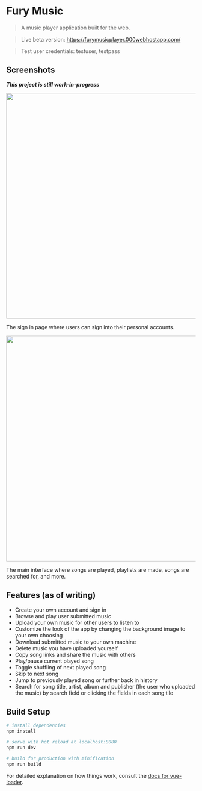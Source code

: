 # Fury Music

> A music player application built for the web.

> Live beta version: https://furymusicplayer.000webhostapp.com/ 

> Test user credentials: testuser, testpass
 
## Screenshots

***This project is still work-in-progress*** 

  <img src="https://furymusicplayer.000webhostapp.com/githubpics/fury signin showcase.JPG" width="600"> 

The sign in page where users can sign into their personal accounts. 

  <img src="https://furymusicplayer.000webhostapp.com/githubpics/fury player1.JPG" width="600">

The main interface where songs are played, playlists are made, songs are searched for, and more. 

## Features (as of writing)

- Create your own account and sign in
- Browse and play user submitted music 
- Upload your own music for other users to listen to
- Customize the look of the app by changing the background image to your own choosing 
- Download submitted music to your own machine 
- Delete music you have uploaded yourself 
- Copy song links and share the music with others 
- Play/pause current played song
- Toggle shuffling of next played song 
- Skip to next song 
- Jump to previously played song or further back in history  
- Search for song title, artist, album and publisher (the user who uploaded the music) by search field or clicking the fields in each song tile 

## Build Setup

``` bash
# install dependencies
npm install

# serve with hot reload at localhost:8080
npm run dev

# build for production with minification
npm run build
```

For detailed explanation on how things work, consult the [docs for vue-loader](http://vuejs.github.io/vue-loader).
